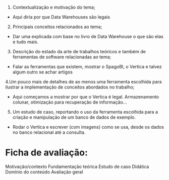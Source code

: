 1. Contextualização e motivação do tema;
- Aqui diria por que Data Warehouses são legais

2. Principais conceitos relacionados ao tema;
- Dar uma explicada com base no livro de Data Warehouse o que são elas e
tudo mais.

3. Descrição do estado da arte de trabalhos teóricos e também de
ferramentas de software relacionadas ao tema;
- Falar as ferramentas que existem, mostrar o SpagoBI, o Vertica e talvez
algum outro se achar artigos

4.Um pouco mais de detalhes de ao menos uma ferramenta escolhida para
ilustrar a implementação de conceitos abordados no trabalho;
- Aqui começamos a mostrar por que o Vertica é legal. Armazenamento
colunar, otimização para recuperação de informação...

5. Um estudo de caso, reportando o uso da ferramenta escolhida para a
criação e manipulação de um banco de dados de exemplo.
- Rodar o Vertica e escrever (com imagens) como se usa, desde os dados no
banco relacional até a consulta.

# Ficha de avaliação:
Motivação/contexto
Fundamentação teórica
Estudo de caso
Didática
Domínio do conteúdo
Avaliação geral
